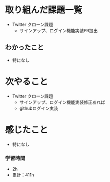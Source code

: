 # 取り組んだ課題一覧

- Twitter クローン課題 
    - サインアップ、ログイン機能実装PR提出

## わかったこと

- 特になし

# 次やること

- Twitter クローン課題 
    - サインアップ、ログイン機能実装修正あれば
    - githubログイン実装


# 感じたこと

- 特になし

### 学習時間

- 2h
- 累計：411h
